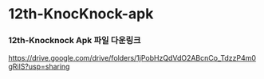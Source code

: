 # 12th-KnocKnock-apk

### 12th-Knocknock Apk 파일 다운링크
https://drive.google.com/drive/folders/1jPobHzQdVdO2ABcnCo_TdzzP4m0gRilS?usp=sharing
